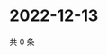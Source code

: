 # 2022-12-13

共 0 条

<!-- BEGIN WEIBO -->
<!-- 最后更新时间 Tue Dec 13 2022 18:15:58 GMT+0800 (China Standard Time) -->

<!-- END WEIBO -->
